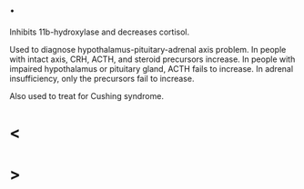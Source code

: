 # .

Inhibits 11b-hydroxylase and decreases cortisol.

Used to diagnose hypothalamus-pituitary-adrenal axis problem.
In people with intact axis, CRH, ACTH, and steroid precursors increase.
In people with impaired hypothalamus or pituitary gland, ACTH fails to increase.
In adrenal insufficiency, only the precursors fail to increase.

Also used to treat for Cushing syndrome.

# <

# >
